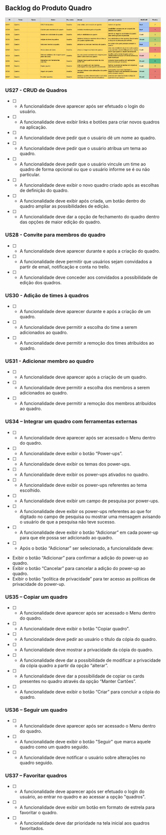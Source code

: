 ## Backlog do Produto Quadro

![tabela backlog](imagens/backlog/quadro.jpg)

### US27 - CRUD de Quadros

- [ ] -  A funcionalidade deve aparecer após ser efetuado o login do usuário.

- [ ] - A funcionalidade deve exibir links e botões para criar novos quadros na aplicação.

- [ ] -  A funcionalidade deve pedir que o usuário dê um nome ao quadro.

- [ ] -  A funcionalidade deve pedir que o usuário atribua um tema ao quadro.

- [ ] -  A funcionalidade deve pedir que o usuário vincule um time ao quadro de forma opcional ou que o usuário informe se é ou não particular.

- [ ] -  A funcionalidade deve exibir o novo quadro criado após as escolhas de definição do quadro.

- [ ] -  A funcionalidade deve exibir após criada, um botão dentro do quadro ampliar as possibilidades de edição.

- [ ] -  A funcionalidade deve dar a opção de fechamento do quadro dentro das opções de maior edição do quadro.

### US28 - Convite para membros do quadro

- [ ] -  A funcionalidade deve aparecer durante e após a criação do quadro.

- [ ] -  A funcionalidade deve permitir que usuários sejam convidados a partir de email, notificação e conta no trello.

- [ ] -  A funcionalidade deve conceder aos convidados a possibilidade de edição dos quadros.

### US30 - Adição de times à quadros

- [ ] -  A funcionalidade deve aparecer durante e após a criação de um quadro.

- [ ] -  A funcionalidade deve permitir a escolha do time a serem adicionados ao quadro.

- [ ] -  A funcionalidade deve permitir a remoção dos times atribuídos ao quadro.

### US31 - Adicionar membro ao quadro

- [ ] -  A funcionalidade deve aparecer após a criação de um quadro.

- [ ] -  A funcionalidade deve permitir a escolha dos membros a serem adicionados ao quadro.

- [ ] -  A funcionalidade deve permitir a remoção dos membros atribuídos ao quadro.

### US34 – Integrar um quadro com ferramentas externas

- [ ] -  A funcionalidade deve aparecer após ser acessado o Menu dentro do quadro.

- [ ] - A funcionalidade deve exibir o botão “Power-ups”.

- [ ] -  A funcionalidade deve exibir os temas dos power-ups.

- [ ] -  A funcionalidade deve exibir os power-ups ativados no quadro.

- [ ] -  A funcionalidade deve exibir os power-ups referentes ao tema escolhido.

- [ ] -  A funcionalidade deve exibir um campo de pesquisa por power-ups.

- [ ] -  A funcionalidade deve exibir os power-ups referentes ao que for digitado no campo de pesquisa ou mostrar uma mensagem avisando o usuário de que a pesquisa não teve sucesso.

- [ ] -  A funcionalidade deve exibir o botão “Adicionar” em cada power-up para que ele possa ser adicionado ao quadro.

- [ ] -  Após o botão “Adicionar” ser selecionado, a funcionalidade deve:
- Exibir o botão “Adicionar” para confirmar a adição do power-up ao quadro.
- Exibir o botão “Cancelar” para cancelar a adição do power-up ao quadro.
- Exibir o botão “política de privacidade” para ter acesso as políticas de privacidade do power-up.

### US35 – Copiar um quadro

- [ ] -  A funcionalidade deve aparecer após ser acessado o Menu dentro do quadro.

- [ ] - A funcionalidade deve exibir o botão "Copiar quadro".

- [ ] -  A funcionalidade deve pedir ao usuário o título da cópia do quadro.

- [ ] -  A funcionalidade deve mostrar a privacidade da cópia do quadro.

- [ ] -  A funcionalidade deve dar a possibilidade de modificar a privacidade da cópia quadro a partir da opção “alterar”.

- [ ] -  A funcionalidade deve dar a possibilidade de copiar os cards presentes no quadro através da opção “Manter Cartões”.

- [ ] -  A funcionalidade deve exibir o botão “Criar” para concluir a cópia do quadro.

### US36 – Seguir um quadro

- [ ] -  A funcionalidade deve aparecer após ser acessado o Menu dentro do quadro.

- [ ] - A funcionalidade deve exibir o botão "Seguir" que marca aquele quadro como um quadro seguido.

- [ ] -  A funcionalidade deve notificar o usuário sobre alterações no quadro seguido.

### US37 – Favoritar quadros

- [ ] -  A funcionalidade deve aparecer após ser efetuado o login do usuário, ao entrar no quadro e ao acessar a opção "quadros".

- [ ] - A funcionalidade deve exibir um botão em formato de estrela para favoritar o quadro.

- [ ] -  A funcionalidade deve dar prioridade na tela inicial aos quadros favoritados.


